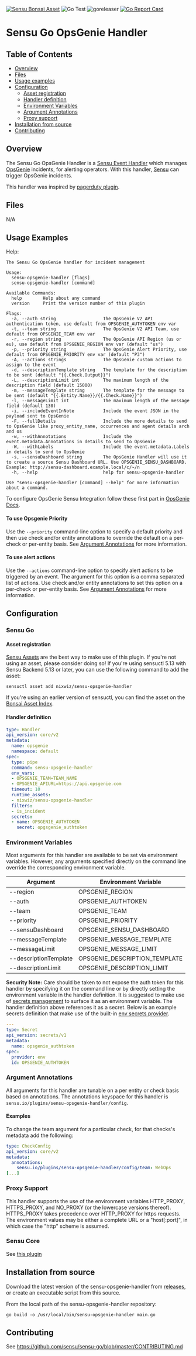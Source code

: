 [![Sensu Bonsai Asset](https://img.shields.io/badge/Bonsai-Download%20Me-brightgreen.svg?colorB=89C967&logo=sensu)](https://bonsai.sensu.io/assets/nixwiz/sensu-opsgenie-handler)
![Go Test](https://github.com/nixwiz/sensu-opsgenie-handler/workflows/Go%20Test/badge.svg)
![goreleaser](https://github.com/nixwiz/sensu-opsgenie-handler/workflows/goreleaser/badge.svg)
[![Go Report Card](https://goreportcard.com/badge/github.com/nixwiz/sensu-opsgenie-handler)](https://goreportcard.com/report/github.com/nixwiz/sensu-opsgenie-handler)

# Sensu Go OpsGenie Handler

## Table of Contents
- [Overview](#overview)
- [Files](#files)
- [Usage examples](#usage-examples)
- [Configuration](#configuration)
  - [Asset registration](#asset-registration)
  - [Handler definition](#handler-definition)
  - [Environment Variables](#environment-variables)
  - [Argument Annotations](#argument-annotations)
  - [Proxy support](#proxy-support)
- [Installation from source](#installation-from-source)
- [Contributing](#contributing)

## Overview

The Sensu Go OpsGenie Handler is a [Sensu Event Handler][3] which manages
[OpsGenie][2] incidents, for alerting operators. With this handler,
[Sensu][1] can trigger OpsGenie incidents.

This handler was inspired by [pagerduty plugin][6].

## Files

N/A

## Usage Examples

Help:
```
The Sensu Go OpsGenie handler for incident management

Usage:
  sensu-opsgenie-handler [flags]
  sensu-opsgenie-handler [command]

Available Commands:
  help        Help about any command
  version     Print the version number of this plugin

Flags:
  -a, --auth string                  The OpsGenie V2 API authentication token, use default from OPSGENIE_AUTHTOKEN env var
  -t, --team string                  The OpsGenie V2 API Team, use default from OPSGENIE_TEAM env var
  -r, --region string                The OpsGenie API Region (us or eu), use default from OPSGENIE_REGION env var (default "us")
  -p, --priority string              The OpsGenie Alert Priority, use default from OPSGENIE_PRIORITY env var (default "P3")
  -A, --actions strings              The OpsGenie custom actions to assign to the event
  -d, --descriptionTemplate string   The template for the description to be sent (default "{{.Check.Output}}")
  -L, --descriptionLimit int         The maximum length of the description field (default 15000)
  -m, --messageTemplate string       The template for the message to be sent (default "{{.Entity.Name}}/{{.Check.Name}}")
  -l, --messageLimit int             The maximum length of the message field (default 130)
  -i, --includeEventInNote           Include the event JSON in the payload sent to OpsGenie
  -F, --fullDetails                  Include the more details to send to OpsGenie like proxy_entity_name, occurrences and agent details arch and os
  -w, --withAnnotations              Include the event.metadata.Annotations in details to send to OpsGenie
  -W, --withLabels                   Include the event.metadata.Labels in details to send to OpsGenie
  -s, --sensuDashboard string        The OpsGenie Handler will use it to create a source Sensu Dashboard URL. Use OPSGENIE_SENSU_DASHBOARD. Example: http://sensu-dashboard.example.local/c/~/n
  -h, --help                         help for sensu-opsgenie-handler

Use "sensu-opsgenie-handler [command] --help" for more information about a command.

```

To configure OpsGenie Sensu Integration follow these first part in [OpsGenie Docs][5].

#### To use Opsgenie Priority

Use the `--priority` command-line option to specify a default priority and then use check and/or
entity annotations to override the default on a per-check or per-entity basis.  See
[Argument Annotations](#argument-annotations) for more information.

#### To use alert actions

Use the `--actions` command-line option to specify alert actions to be triggered by an event.  The
argument for this option is a comma separated list of actions.  Use check and/or entity annotations
to set this option on a per-check or per-entity basis.  See [Argument Annotations](#argument-annotations)
for more information.

## Configuration
### Sensu Go
#### Asset registration

[Sensu Assets][7] are the best way to make use of this plugin. If you're not using an asset, please
consider doing so! If you're using sensuctl 5.13 with Sensu Backend 5.13 or later, you can use the
following command to add the asset:

```
sensuctl asset add nixwiz/sensu-opsgenie-handler
```

If you're using an earlier version of sensuctl, you can find the asset on the [Bonsai Asset Index][8].


#### Handler definition

```yml
type: Handler
api_version: core/v2
metadata:
  name: opsgenie
  namespace: default
spec:
  type: pipe
  command: sensu-opsgenie-handler
  env_vars:
  - OPSGENIE_TEAM=TEAM_NAME
  - OPSGENIE_APIURL=https://api.opsgenie.com
  timeout: 10
  runtime_assets:
  - nixwiz/sensu-opsgenie-handler
  filters:
  - is_incident
  secrets:
  - name: OPSGENIE_AUTHTOKEN
    secret: opgsgenie_authtoken
```

### Environment Variables

Most arguments for this handler are available to be set via environment variables.  However, any
arguments specified directly on the command line override the corresponding environment variable.

|Argument             |Environment Variable         |
|---------------------|-----------------------------|
|--region             |OPSGENIE_REGION              |
|--auth               |OPSGENIE_AUTHTOKEN           |
|--team               |OPSGENIE_TEAM                |
|--priority           |OPSGENIE_PRIORITY            |
|--sensuDashboard     |OPSGENIE_SENSU_DASHBOARD     |
|--messageTemplate    |OPSGENIE_MESSAGE_TEMPLATE    |
|--messageLimit       |OPSGENIE_MESSAGE_LIMIT       |
|--descriptionTemplate|OPSGENIE_DESCRIPTION_TEMPLATE|
|--descriptionLimit   |OPSGENIE_DESCRIPTION_LIMIT   |


**Security Note:** Care should be taken to not expose the auth token for this handler by specifying it
on the command line or by directly setting the environment variable in the handler definition.  It is
suggested to make use of [secrets management][10] to surface it as an environment variable.  The
handler definition above references it as a secret.  Below is an example secrets definition that make
use of the built-in [env secrets provider][11].

```yml
---
type: Secret
api_version: secrets/v1
metadata:
  name: opsgenie_authtoken
spec:
  provider: env
  id: OPSGENIE_AUTHTOKEN
```

### Argument Annotations

All arguments for this handler are tunable on a per entity or check basis based on annotations.  The
annotations keyspace for this handler is `sensu.io/plugins/sensu-opsgenie-handler/config`.

#### Examples

To change the team argument for a particular check, for that checks's metadata add the following:

```yml
type: CheckConfig
api_version: core/v2
metadata:
  annotations:
    sensu.io/plugins/sensu-opsgenie-handler/config/team: WebOps
[...]
```

### Proxy Support

This handler supports the use of the environment variables HTTP_PROXY,
HTTPS_PROXY, and NO_PROXY (or the lowercase versions thereof). HTTPS_PROXY takes
precedence over HTTP_PROXY for https requests.  The environment values may be
either a complete URL or a "host[:port]", in which case the "http" scheme is assumed.

### Sensu Core

See [this plugin][9]

## Installation from source

Download the latest version of the sensu-opsgenie-handler from [releases][4],
or create an executable script from this source.

From the local path of the sensu-opsgenie-handler repository:
```
go build -o /usr/local/bin/sensu-opsgenie-handler main.go
```

## Contributing

See https://github.com/sensu/sensu-go/blob/master/CONTRIBUTING.md

[1]: https://github.com/sensu/sensu-go
[2]: https://www.opsgenie.com/ 
[3]: https://docs.sensu.io/sensu-go/5.0/reference/handlers/#how-do-sensu-handlers-work
[4]: https://github.com/nixwiz/sensu-opsgenie-handler/releases
[5]: https://docs.opsgenie.com/docs/sensu-integration#section-add-sensu-integration-in-opsgenie
[6]: https://github.com/sensu/sensu-pagerduty-handler
[7]: https://docs.sensu.io/sensu-go/latest/reference/assets/
[8]: https://bonsai.sensu.io/
[9]: https://github.com/sensu-plugins/sensu-plugins-opsgenie
[10]: https://docs.sensu.io/sensu-go/latest/guides/secrets-management/
[11]: https://docs.sensu.io/sensu-go/latest/guides/secrets-management/#use-env-for-secrets-management
